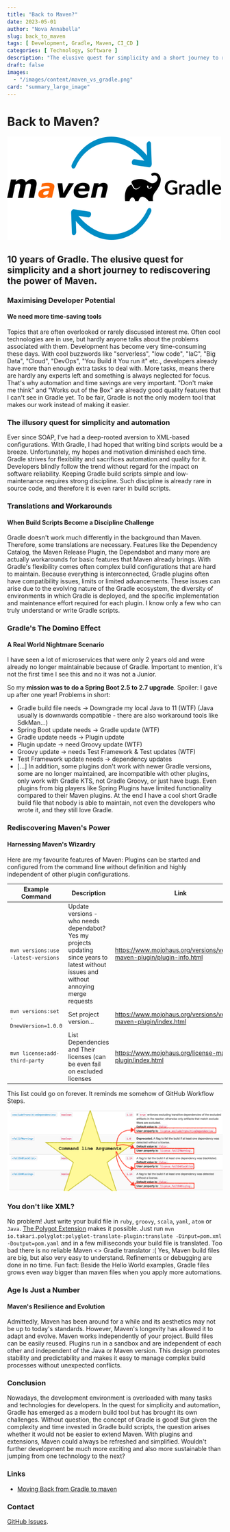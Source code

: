 ```yaml
---
title: "Back to Maven?"
date: 2023-05-01
author: "Nova Annabella"
slug: back_to_maven
tags: [ Development, Gradle, Maven, CI_CD ]
categories: [ Technology, Software ]
description: "The elusive quest for simplicity and a short journey to rediscovering the power of Maven"
draft: false
images:
  - "/images/content/maven_vs_gradle.png"
card: "summary_large_image"
---
```


# Back to Maven?

[![maven_vs_gradle](/images/content/maven_vs_gradle.png)](https://phauer.com/2018/moving-back-from-gradle-to-maven/)

## 10 years of Gradle. The elusive quest for simplicity and a short journey to rediscovering the power of Maven.

### Maximising Developer Potential

#### We need more time-saving tools

Topics that are often overlooked or rarely discussed interest me. Often cool technologies are in use, but hardly anyone
talks about the problems associated with them.
Development has become very time-consuming these days.
With cool buzzwords like "serverless", "low code", "IaC", "Big Data", "Cloud", "DevOps", "You Build it You run it" etc.,
developers already have more than enough extra tasks to deal with. More tasks, means there are hardly any experts left
and something is always neglected for focus. That's why automation and time savings are very important. "Don't make me
think" and "Works out of the Box" are already good quality features that I can't see in Gradle yet. To be fair, Gradle
is not the only modern tool that makes our work instead of making it easier.

### The illusory quest for simplicity and automation

Ever since SOAP, I've had a deep-rooted aversion to XML-based configurations. With Gradle, I had hoped that writing bind
scripts would be a breeze. Unfortunately, my hopes and motivation diminished each time. Gradle strives for flexibility
and sacrifices automation and quality for it. Developers blindly follow the trend without regard for the impact on
software reliability. Keeping Gradle build scripts simple and low-maintenance requires strong discipline. Such
discipline is already rare in source code, and therefore it is even rarer in build scripts.

### Translations and Workarounds

#### When Build Scripts Become a Discipline Challenge

Gradle doesn't work much differently in the background than Maven. Therefore, some translations are necessary. Features
like the Dependency Catalog, the Maven Release Plugin, the Dependabot and many more are actually workarounds for basic
features that Maven already brings. With Gradle's flexibility comes often complex build configurations that are hard to
maintain.
Because everything is interconnected, Gradle plugins often have compatibility issues, limits or limited advancements.
These issues can arise due to the evolving nature of the Gradle ecosystem, the diversity of environments in which Gradle
is deployed, and the specific implementation and maintenance effort required for each plugin. I know only a few who can
truly understand or write Gradle scripts.

### Gradle's The Domino Effect

#### A Real World Nightmare Scenario

I have seen a lot of microservices that were only 2 years old and were already no longer maintainable because of Gradle.
Important to mention, it's not the first time I see this and no it was not a Junior.

So my **mission was to do a Spring Boot 2.5 to 2.7 upgrade**. Spoiler: I gave up after one year! Problems in short:

* Gradle build file needs -> Downgrade my local Java to 11 (WTF) (Java usually is downwards compatible - there are also
  workaround tools like SdkMan...)
* Spring Boot update needs -> Gradle update (WTF)
* Gradle update needs -> Plugin update
* Plugin update -> need Groovy update (WTF)
* Groovy update -> needs Test Framework & Test updates (WTF)
* Test Framework update needs -> dependency updates
* \[...]
  In addition, some plugins don't work with newer Gradle versions, some are no longer maintained, are incompatible with
  other plugins, only work with Gradle KTS, not Gradle Groovy, or just have bugs. Even plugins from big players like
  Spring Plugins have limited functionality compared to their Maven plugins.
  At the end I have a cool short Gradle build file that nobody is able to maintain, not even the developers who wrote
  it, and they still love Gradle.

### Rediscovering Maven's Power

#### Harnessing Maven's Wizardry

Here are my favourite features of Maven:
Plugins can be started and configured from the command line without definition and highly independent of other plugin
configurations.

| Example Command                       | Description                                                                                                                               | Link                                                                     | 
|---------------------------------------|-------------------------------------------------------------------------------------------------------------------------------------------|--------------------------------------------------------------------------|
| `mvn versions:use -latest-versions`   | Update versions - who needs dependabot? Yes my projects updating since years to latest without issues and without annoying merge requests | https://www.mojohaus.org/versions/versions-maven-plugin/plugin-info.html |
| `mvn versions:set -DnewVersion=1.0.0` | Set project version...                                                                                                                    | https://www.mojohaus.org/versions/versions-maven-plugin/index.html       |
| `mvn license:add-third-party`         | List Dependencies and Their licenses (can be even fail on excluded licenses                                                               | https://www.mojohaus.org/license-maven-plugin/index.html                 | 

This list could go on forever. It reminds me somehow of GitHub Workflow Steps.

![maven_plugin_command_line_args](/images/content/maven_plugin_command_line_args.png)

### You don't like XML?

No problem! Just write your build file in `ruby`, `groovy`, `scala`, `yaml`, `atom`
or `Java`. [The Polygot Extension](https://github.com/takari/polyglot-maven) makes it possible.
Just run `mvn io.takari.polyglot:polyglot-translate-plugin:translate -Dinput=pom.xml -Doutput=pom.yaml` and in a few
milliseconds your build file is translated. Too bad there is no reliable Maven <> Gradle translator :(
Yes, Maven build files are big, but also very easy to understand. Refinements or debugging are done in no time.
Fun fact: Beside the Hello World examples, Gradle files grows even way bigger than maven files when you apply more
automations.

### Age Is Just a Number

#### Maven's Resilience and Evolution

Admittedly, Maven has been around for a while and its aesthetics may not be up to today's standards. However, Maven's
longevity has allowed it to adapt and evolve. Maven works independently of your project. Build files can be easily
reused.
Plugins run in a sandbox and are independent of each other and independent of the Java or Maven version. This design
promotes stability and predictability and makes it easy to manage complex build processes without unexpected conflicts.

### Conclusion

Nowadays, the development environment is overloaded with many tasks and technologies for developers. In the quest for
simplicity and automation, Gradle has emerged as a modern build tool but has brought its own challenges.
Without question, the concept of Gradle is good! But given the complexity and time invested in Gradle build scripts, the
question arises whether it would not be easier to extend Maven. With plugins and extensions, Maven could always be
refreshed and simplified. Wouldn't further development be much more exciting and also more sustainable than jumping from
one technology to the next?

### Links

* [Moving Back from Gradle to maven](https://phauer.com/2018/moving-back-from-gradle-to-maven/)

### Contact

[GitHub Issues](https://github.com/NovaAnnabella/the_unspoken/issues/new/choose).
